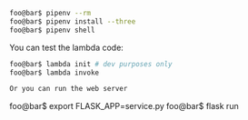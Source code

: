 
```bash
foo@bar$ pipenv --rm
foo@bar$ pipenv install --three
foo@bar$ pipenv shell
```

You can test the lambda code:

```bash
foo@bar$ lambda init # dev purposes only
foo@bar$ lambda invoke

Or you can run the web server

```
foo@bar$ export FLASK_APP=service.py
foo@bar$ flask run
```


